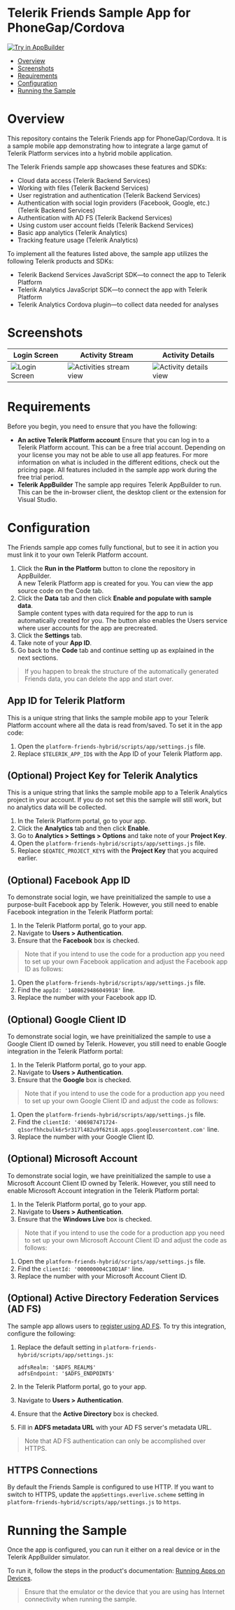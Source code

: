
# Telerik Friends Sample App for PhoneGap/Cordova

<a href="https://platform.telerik.com/#appbuilder/clone/https://github.com/telerik/platform-friends-hybrid" target="_blank"><img src="http://docs.telerik.com/platform/samples/images/try-in-appbuilder.png" alt="Try in AppBuilder" title="Try in Telerik Platform" /></a>

<a id="top"></a>
* [Overview](#overview)
* [Screenshots](#screenshots)
* [Requirements](#requirements)
* [Configuration](#configuration)
* [Running the Sample](#running-the-sample)

# Overview

This repository contains the Telerik Friends app for PhoneGap/Cordova. It is a sample mobile app demonstrating how to integrate a large gamut of Telerik Platform services into a hybrid mobile application.

The Telerik Friends sample app showcases these features and SDKs:

- Cloud data access (Telerik Backend Services)
- Working with files (Telerik Backend Services)
- User registration and authentication (Telerik Backend Services)
- Authentication with social login providers (Facebook, Google, etc.) (Telerik Backend Services)
- Authentication with AD FS (Telerik Backend Services)
- Using custom user account fields (Telerik Backend Services)
- Basic app analytics (Telerik Analytics)
- Tracking feature usage (Telerik Analytics)

To implement all the features listed above, the sample app utilizes the following Telerik products and SDKs:

- Telerik Backend Services JavaScript SDK&mdash;to connect the app to Telerik Platform
- Telerik Analytics JavaScript SDK&mdash;to connect the app with Telerik Platform
- Telerik Analytics Cordova plugin&mdash;to collect data needed for analyses

# Screenshots

Login Screen|Activity Stream|Activity Details
---|---|---
![Login Screen](https://raw.githubusercontent.com/telerik/platform-friends-hybrid/master/screenshots/ios-login-screen.png)|![Activities stream view](https://raw.githubusercontent.com/telerik/platform-friends-hybrid/master/screenshots/ios-activities-stream.png)|![Activity details view](https://raw.githubusercontent.com/telerik/platform-friends-hybrid/master/screenshots/ios-activitiy-details.png)

# Requirements

Before you begin, you need to ensure that you have the following:

- **An active Telerik Platform account**
Ensure that you can log in to a Telerik Platform account. This can be a free trial account. Depending on your license you may not be able to use all app features. For more information on what is included in the different editions, check out the pricing page. All features included in the sample app work during the free trial period.
- **Telerik AppBuilder** The sample app requires Telerik AppBuilder to run. This can be the in-browser client, the desktop client or the extension for Visual Studio.

# Configuration

The Friends sample app comes fully functional, but to see it in action you must link it to your own Telerik Platform account.

1. Click the **Run in the Platform** button to clone the repository in AppBuilder.<br>
	A new Telerik Platform app is created for you. You can view the app source code on the Code tab.
2. Click the **Data** tab and then click **Enable and populate with sample data**.<br>
	Sample content types with data required for the app to run is automatically created for you. The button also enables the Users service where user accounts for the app are precreated.
3. Click the **Settings** tab.
4. Take note of your **App ID**.
5. Go back to the **Code** tab and continue setting up as explained in the next sections.

> If you happen to break the structure of the automatically generated Friends data, you can delete the app and start over.

## App ID for Telerik Platform

This is a unique string that links the sample mobile app to your Telerik Platform account where all the data is read from/saved. To set it in the app code:

1. Open the `platform-friends-hybrid/scripts/app/settings.js` file.
2. Replace `$TELERIK_APP_ID$` with the App ID of your Telerik Platform app.

## (Optional) Project Key for Telerik Analytics

This is a unique string that links the sample mobile app to a Telerik Analytics project in your account. If you do not set this the sample will still work, but no analytics data will be collected.
	
1. In the Telerik Platform portal, go to your app.
2. Click the **Analytics** tab and then click **Enable**.
6. Go to **Analytics > Settings > Options** and take note of your **Project Key**.
2. Open the `platform-friends-hybrid/scripts/app/settings.js` file.
2. Replace `$EQATEC_PROJECT_KEY$` with the **Project Key** that you acquired earlier.

## (Optional) Facebook App ID
To demonstrate social login, we have preinitialized the sample to use a purpose-built Facebook app by Telerik. However, you still need to enable Facebook integration in the Telerik Platform portal:

1. In the Telerik Platform portal, go to your app.
3. Navigate to **Users > Authentication**.
4. Ensure that the **Facebook** box is checked.

> Note that if you intend to use the code for a production app you need to set up your own Facebook application and adjust the Facebook app ID as follows:
	
1. Open the `platform-friends-hybrid/scripts/app/settings.js` file.
2. Find the `appId: '1408629486049918'` line.
3. Replace the number with your Facebook app ID.

## (Optional) Google Client ID

To demonstrate social login, we have preinitialized the sample to use a Google Client ID owned by Telerik. However, you still need to enable Google integration in the Telerik Platform portal:

1. In the Telerik Platform portal, go to your app.
3. Navigate to **Users > Authentication**.
4. Ensure that the **Google** box is checked.

> Note that if you intend to use the code for a production app you need to set up your own Google Client ID and adjust the code as follows:

1. Open the `platform-friends-hybrid/scripts/app/settings.js` file.
2. Find the `clientId: '406987471724-q1sorfhhcbulk6r5r317l482u9f62ti8.apps.googleusercontent.com'` line.
3. Replace the number with your Google Client ID.
	
## (Optional) Microsoft Account

To demonstrate social login, we have preinitialized the sample to use a  Microsoft Account Client ID owned by Telerik. However, you still need to enable Microsoft Account integration in the Telerik Platform portal:

1. In the Telerik Platform portal, go to your app.
3. Navigate to **Users > Authentication**.
4. Ensure that the **Windows Live** box is checked.

> Note that if you intend to use the code for a production app you need to set up your own Microsoft Account Client ID and adjust the code as follows:

1. Open the `platform-friends-hybrid/scripts/app/settings.js` file.
2. Find the `clientId: '000000004C10D1AF'` line.
3. Replace the number with your Microsoft Account Client ID.

## (Optional) Active Directory Federation Services (AD FS)

The sample app allows users to [register using AD FS](http://docs.telerik.com/platform/backend-services/javascript/users/adfs-login/introduction). To try this integration, configure the following:

1. Replace the default setting in `platform-friends-hybrid/scripts/app/settings.js`:

	```
	adfsRealm: '$ADFS_REALM$'
	adfsEndpoint: '$ADFS_ENDPOINT$'
	```
2. In the Telerik Platform portal, go to your app.
5. Navigate to **Users > Authentication**.
6. Ensure that the **Active Directory** box is checked.
7. Fill in **ADFS metadata URL** with your AD FS server's metadata URL.

> Note that AD FS authentication can only be accomplished over HTTPS.

## HTTPS Connections

By default the Friends Sample is configured to use HTTP. If you want to switch to HTTPS, update the `appSettings.everlive.scheme` setting in `platform-friends-hybrid/scripts/app/settings.js` to `https`.

# Running the Sample

Once the app is configured, you can run it either on a real device or in the Telerik AppBuilder simulator.

To run it, follow the steps in the product's documentation: [Running Apps on Devices](http://docs.telerik.com/platform/appbuilder/testing-your-app/running-on-devices/working-with-devices).

> Ensure that the emulator or the device that you are using has Internet connectivity when running the sample.

